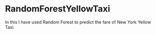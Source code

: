 # RandomForestYellowTaxi
In this I have used Random Forest to predict the fare of New York Yellow Taxi.
